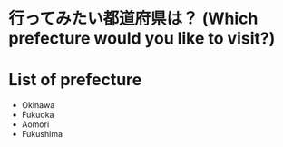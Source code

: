 # 行ってみたい都道府県は？ (Which prefecture would you like to visit?)

# List of prefecture
- Okinawa
- Fukuoka
- Aomori
- Fukushima
